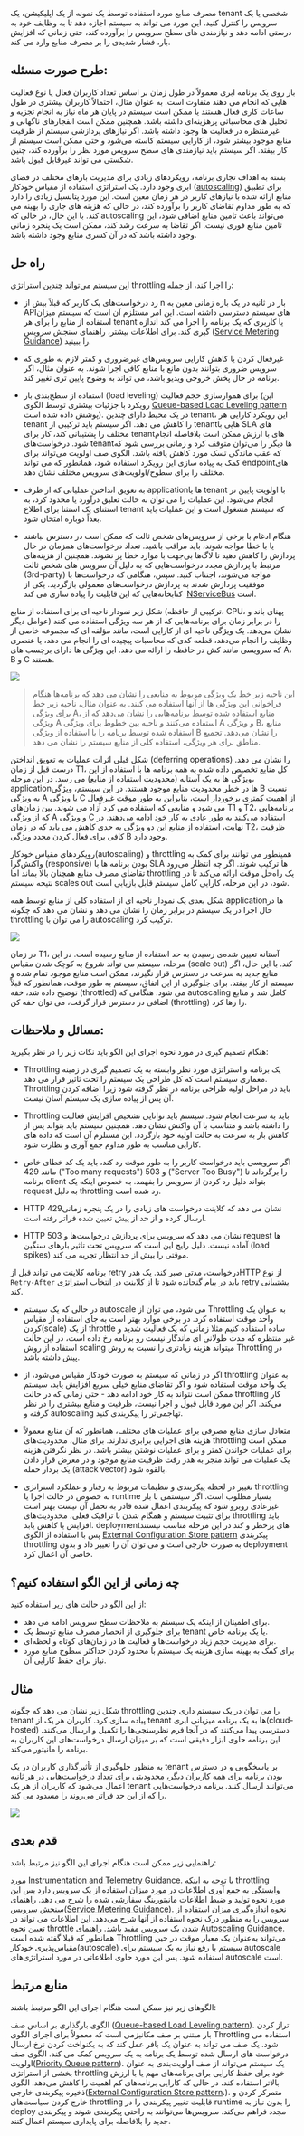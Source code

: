 مصرف منابع مورد استفاده توسط یک نمونه از یک اپلیکیشن، یک tenant شخصی یا یک سرویس  را کنترل کنید. این مورد می تواند به سیستم اجازه دهد تا به وظایف خود به درستی ادامه دهد و نیازمندی های سطح سرویس را برآورده کند، حتی زمانی که افزایش بار، فشار شدیدی را بر مصرف منابع وارد می کند.

## **طرح صورت مسئله:**

بار روی یک برنامه ابری معمولاً در طول زمان بر اساس تعداد کاربران فعال یا نوع فعالیت هایی که انجام می دهند متفاوت است. به عنوان مثال، احتمالاً کاربران بیشتری در طول ساعات کاری فعال هستند یا ممکن است سیستم در پایان هر ماه نیاز به انجام تجزیه و تحلیل های محاسباتی پرهزینه‌ای داشته باشد. همچنین ممکن است انفجارهای ناگهانی و غیرمنتظره در فعالیت ها وجود داشته باشد. اگر نیازهای پردازشی سیستم از ظرفیت منابع موجود بیشتر شود، از کارایی سیستم کاسته می‌شود و حتی ممکن است سیستم از کار بیفتد. اگر سیستم باید نیازمندی های سطح سرویس مورد نظر را برآورده کند، چنین شکستی می تواند غیرقابل قبول باشد.

بسته به اهداف تجاری برنامه، رویکرد‌های زیادی برای مدیریت بارهای مختلف در فضای ابری وجود دارد. یک استراتژی استفاده از مقیاس خودکار ([autoscaling](https://learn.microsoft.com/en-us/azure/architecture/best-practices/auto-scaling)) برای تطبیق منابع ارائه شده با نیازهای کاربر در هر زمان معین است. این مورد پتانسیل زیادی را دارد که به طور مداوم تقاضای کاربر را برآورده کند، در حالی که هزینه های جاری را بهینه می کند. با این حال، در حالی که autoscaling می‌تواند باعث تامین منابع اضافی شود، این تامین منابع فوری نیست. اگر تقاضا به سرعت رشد کند، ممکن است یک پنجره زمانی وجود داشته باشد که در آن کسری منابع وجود داشته باشد.
## راه حل

این سیستم می‌تواند چندین استراتژی throttling را اجرا کند، از جمله:

* رد درخواست‌های یک کاربر که قبلاً بیش از n بار در ثانیه در یک بازه زمانی معین به APIهای سیستم دسترسی داشته است. این امر مستلزم آن است که سیستم میزان استفاده از منابع را برای هر  tenant  یا کاربری که یک برنامه را اجرا می کند اندازه گیری کند. برای اطلاعات بیشتر، راهنمای سنجش سرویس ([Service Metering Guidance](https://learn.microsoft.com/en-us/previous-versions/msp-n-p/dn589796(v=pandp.10))) را ببینید.

* غیرفعال کردن یا کاهش کارایی سرویس‌های غیرضروری و کمتر لازم  به طوری که سرویس ضروری بتوانند بدون مانع با منابع کافی اجرا شوند. به عنوان مثال، اگر برنامه در حال پخش خروجی ویدیو باشد، می تواند به وضوح پایین تری تغییر کند.

* استفاده از سطح‌بندی بار (load leveling) برای هموارسازی حجم فعالیت (این رویکرد با جزئیات بیشتری توسط الگوی [Queue-based Load Leveling pattern](https://learn.microsoft.com/en-us/azure/architecture/patterns/queue-based-load-leveling)  پوشش داده شده است). در یک محیط  دارای چندین tenant، این رویکرد کارایی هر tenant را کاهش می دهد. اگر سیستم باید ترکیبی از tenantهایی با SLA های مختلف را پشتیبانی کند، کار برای tenantهای با ارزش ممکن است بلافاصله انجام شود. درخواست‌های tenantها دیگر را می‌توان متوقف کرد و زمانی بررسی شود که که عقب ماندگی تسک مورد کاهش یافته باشد. الگوی صف اولویت می‌تواند برای کمک به پیاده سازی این رویکرد استفاده شود، همانطور که می تواند endpointهای مختلف را برای سطوح/اولویت‌های سرویس مختلف نشان دهد.

* به تعویق انداختن عملیاتی که از طرف applicationها یا tenant با اولویت پایین تر انجام می‌شود. این عملیات را می توان به حالت تعلیق درآورد یا محدود کرد، به استثنای یک استثنا برای اطلاع tenant که سیستم مشغول است و این عملیات باید بعداً دوباره امتحان شود.

* هنگام ادغام با برخی از سرویس‌های شخص ثالث که ممکن است در دسترس نباشند یا با خطا مواجه شوند، باید مراقب باشید. تعداد درخواست‌های همزمان در حال پردازش را کاهش دهید تا لاگ‌ها بی‌جهت با موارد خطا پر نشوند. همچنین از هزینه‌های مرتبط با پردازش مجدد درخواست‌هایی که به دلیل آن سرویس های شخص ثالث (3rd-party) مواجه می‌شوند، اجتناب کنید. سپس، هنگامی که درخواست‌ها با موفقیت پردازش شدند به پردازش درخواست‌های معمولی بازگردید. یکی از کتابخانه‌هایی که این قابلیت را پیاده سازی می کند  [NServiceBus](https://docs.particular.net/nservicebus/recoverability/#automatic-rate-limiting) است.

شکل زیر نمودار ناحیه ای برای استفاده از منابع (ترکیبی از حافظه، CPU، پهنای باند و عوامل دیگر) را در برابر زمان برای برنامه‌هایی که از هر سه ویژگی استفاده می کنند نشان می‌دهد. یک ویژگی ناحیه ای از کارایی است، مانند مؤلفه ای که مجموعه خاصی از وظایف را انجام می‌دهد، قطعه کدی که محاسبات پیچیده ای را انجام می دهد، یا عنصری که سرویسی مانند کش در حافظه را ارائه می دهد. این ویژگی ها دارای برچسب های A، B و C هستند.

![](../assets/other/throttling-resource-utilization.png)


> این ناحیه  زیر خط یک ویژگی مربوط به منابعی را نشان می دهد که برنامه‌ها هنگام فراخوانی این ویژگی ها از آنها استفاده می کنند. به عنوان مثال، ناحیه زیر خط برای ویژگی A، منابع استفاده شده توسط برنامه‌هایی را نشان می‌دهد که از ویژگی A استفاده می‌کنند و ناحیه بین خطوط برای ویژگی A و ویژگی B، منابع استفاده شده توسط برنامه‌ را با استفاده از ویژگی B را نشان می‌دهد. تجمیع مناطق برای هر ویژگی، استفاده کلی از منابع سیستم را نشان می دهد.


شکل قبلی اثرات عملیات به تعویق انداختن (deferring operations) را نشان می دهد. درست قبل از زمان T1، کل منابع تخصیص داده شده به همه برنامه ها با استفاده از این ویژگی ها به یک آستانه (محدودیت استفاده از منابع) می رسد. در این مرحله، applicationها در خطر محدودیت منابع موجود هستند. در این سیستم، ویژگی B نسبت به ویژگی A یا ویژگی C از اهمیت کمتری برخوردار است، بنابراین به طور موقت غیرفعال می شود و منابعی که استفاده می کرد آزاد می شوند. بین زمان‌های T1 و T2، برنامه‌هایی که از ویژگی A و ویژگی C استفاده می‌کنند به طور عادی به کار خود ادامه می‌دهند. در نهایت، استفاده از منابع این دو ویژگی به حدی کاهش می یابد که در زمان T2، ظرفیت کافی برای فعال کردن مجدد ویژگی B وجود دارد.

رویکردهای مقیاس خودکار(autoscaling) و throttling همینطور می توانند برای کمک به واکنش‌گرا (responsive) بودن  برنامه ها با SLA ها ترکیب شوند. اگر چه انتظار می‌رود تقاضای مصرف منابع همچنان بالا بماند اما throttling یک راه‌حل موقت ارائه می‌کند تا در نتیجه سیستم scales out شود، در این مرحله، کارایی کامل سیستم قابل بازیابی است.

شکل بعدی یک نمودار ناحیه ای از استفاده کلی از منابع توسط همه applicationها در حال اجرا در یک سیستم در برابر زمان را نشان می دهد و نشان می دهد که چگونه throttling را می توان با autoscaling ترکیب کرد.

![](../assets/other/throttling-autoscaling.png)

در زمان T1، آستانه تعیین شده‌ی رسیدن به حد استفاده از منابع رسیده است. در این مرحله، سیستم می تواند شروع به کوچک شدن مقیاس (scale out) کند. با این حال، اگر منابع جدید به سرعت در دسترس قرار نگیرند، ممکن است منابع موجود تمام شده و سیستم از کار بیفتد. برای جلوگیری از این اتفاق، سیستم به طور موقت، همانطور که قبلاً توضیح داده شد، خفه (throttled) می شود. هنگامی که autoscaling کامل شد و منابع اضافی در دسترس قرار گرفت، می توان خفه کن (throttling) را رها کرد.

## مسائل و ملاحظات:

هنگام تصمیم گیری در مورد نحوه اجرای این الگو باید نکات زیر را در نظر بگیرید:

*  Throttling یک برنامه و استراتژی مورد نظر وابسته به یک تصمیم گیری در زمینه معماری سیستم است که کل طراحی یک سیستم را تحت تاثیر قرار می دهد. Throttling باید در مراحل اولیه طراحی برنامه در نظر گرفته شود زیرا اضافه کردن آن پس از پیاده سازی یک سیستم آسان نیست.

*  Throttling  باید به سرعت انجام شود. سیستم باید توانایی تشخیص افزایش فعالیت را داشته باشد و متناسب با آن واکنش نشان دهد. همچنین سیستم باید بتواند پس از کاهش بار به سرعت به حالت اولیه خود بازگردد. این مستلزم آن است که داده های کارایی مناسب به طور مداوم جمع آوری و نظارت شود.

* اگر سرویسی باید درخواست کاربر را به طور موقت رد کند، باید یک کد خطای خاص مانند 429 ("Too many requests") و 503 ("Server Too Busy") را برگرداند تا برنامه client بتواند دلیل رد کردن از سرویس را بفهمد. به خصوص اینکه یک request به دلیل throttling رد شده است.

* HTTP 429‏‏‏‏ نشان می دهد که کلاینت درخواست های زیادی را در یک پنجره زمانی ارسال کرده و از حد از پیش تعیین شده فراتر رفته است.

* ‏HTTP 503 نشان می دهد که سرویس برای پردازش درخواست‌ها و request ها آماده نیست. دلیل رایج این است که سرویس تحت تاثیر بارهای سنگین (load spikes) موقتی را بیش از حد انتظار تجربه می کند.

برنامه کلاینت می تواند قبل از retry درخواست، مدتی صبر کند. یک هدرHTTP از نوع  `Retry-After` باید در پیام گنجانده شود تا از کلاینت در انتخاب استراتژی retry پشتیبانی کند.

* در حالی که یک سیستم autoscale می شود، می توان از Throttling به عنوان یک واحد موقت استفاده کرد. در برخی موارد بهتر است به جای استفاده از مقیاس کردن(scale) از یک throttle ساده استفاده کنیم مثلا زمانی که یک فعالیت شدید و غیر منتظره که مدت طولانی ای ماندگار نیست رو برنامه رخ داده است، در این حالت استفاده از روش scaling میتواند هزینه زیادتری را نسبت به روش Throttling در پیش داشته باشد.

* اگر در زمانی که سیستم به صورت خودکار مقیاس می‌شود، از throttling به عنوان یک واحد موقت استفاده شود و اگر تقاضای منابع خیلی سریع افزایش یابد، سیستم ممکن است نتواند به کار خود ادامه دهد - حتی زمانی که در حالت throttling کار می‌کند. اگر این مورد قابل قبول و اجرا نیست، ظرفیت و منابع بیشتری را در نظر گرفته و autoscaling تهاجمی‌تر را پیکربندی کنید.

* متعادل سازی منابع مصرفی برای عملیات های مختلف، همانطور که آن منابع معمولاً هزینه های اجرایی برابری ندارند. برای مثال، محدودیت‌های throttling ممکن است برای عملیات خواندن کمتر و برای عملیات نوشتن بیشتر باشد. در نظر نگرفتن هزینه یک عملیات می تواند منجر به هدر رفت ظرفیت منابع موجود و در معرض قرار دادن  یک بردار حمله (attack vector) بالقوه شود.

* تغییر در لحظه پیکربندی و تنظیمات مربوط به رفتار و عملکرد استراتژی throttling به خصوص در حالت اجرا یا runtime بسیار مطلوب است. اگر سیستمی با بار غیرعادی روبرو شود که پیکربندی اعمال شده قادر به تحمل آن نیست بهتر است برای تثبیت سیستم و همگام شدن با ترافیک فعلی، محدودیت‌های throttling باید افزایش یا کاهش یابد. deploymentهای پرخطر و کند در این مرحله مناسب نیستند پس با استفاده از الگوی [External Configuration Store pattern](https://learn.microsoft.com/en-us/azure/architecture/patterns/external-configuration-store) پیکربندی throttling به صورت خارجی است و می توان آن را تغییر داد و بدون deployment خاصی آن اعمال کرد.
## **چه زمانی از این الگو استفاده کنیم؟**

از این الگو در حالت های زیر استفاده کنید:

* برای اطمینان از اینکه یک سیستم به ملاحظات سطح سرویس ادامه می دهد.
* برای جلوگیری از انحصار مصرف منابع توسط یک tenant یا یک برنامه خاص.
* برای مدیریت حجم زیاد درخواست‌ها و فعالیت ها در زمان‌های کوتاه و لحظه‌ای.
* برای کمک به بهینه سازی هزینه یک سیستم با محدود کردن حداکثر سطوح منابع مورد نیاز برای حفظ کارایی آن.


## مثال


شکل زیر نشان می دهد که چگونه throttling را می توان در یک سیستم داری چندین tenant پیاده سازی کرد. کاربران هر یک از  tenant ها به یک برنامه میزبانی ابری(cloud-hosted) دسترسی پیدا می‌کنند که در آنجا فرم نظرسنجی‌ها را تکمیل و ارسال می‌کنند. این برنامه حاوی ابزار دقیقی است که بر میزان ارسال درخواست‌های این کاربران به برنامه را مانیتور می‌کند.

به منظور جلوگیری از تأثیرگذاری کاربران در یک tenant بر پاسخگویی و در دسترس بودن برنامه برای همه کاربران دیگر، محدودیتی برای تعداد درخواست‌هایی در هر ثانیه اعمال می‌شود که کاربران از هر یک tenant می‌توانند ارسال کنند. برنامه درخواست‌هایی را که از این حد فراتر می‌روند را مسدود می کند.


![](../assets/other/throttling-multi-tenant.png)


## قدم بعدی

راهنمایی زیر ممکن است هنگام اجرای این الگو نیز مرتبط باشد:

مورد [Instrumentation and Telemetry Guidance](https://learn.microsoft.com/en-us/previous-versions/msp-n-p/dn589775(v=pandp.10)). با توجه به اینکه  throttling وابستگی به جمع آوری اطلاعات در مورد میزان استفاده از یک سرویس دارد پس این مورد نحوه تولید و ضبط اطلاعات مانیتورینگ سفارشی شده را شرح می دهد.
راهنمای سنجش سرویس([Service Metering Guidance](https://learn.microsoft.com/en-us/previous-versions/msp-n-p/dn589796(v=pandp.10))). نحوه اندازه‌گیری میزان استفاده از سرویس را به منظور درک نحوه استفاده از آنها شرح می‌دهد. این اطلاعات می تواند در تعیین نحوه throttle شدن یک سرویس مفید باشد.
راهنمای [Autoscaling Guidance](https://learn.microsoft.com/en-us/previous-versions/msp-n-p/dn589774(v=pandp.10)). همانطور که قبلا گفته شده است Throttling می‌تواند به‌عنوان یک معیار موقت در حین مقیاس‌پذیری خودکار(autoscale) سیستم یا رفع نیاز به یک سیستم برای autoscale استفاده شود. پس این مورد حاوی اطلاعاتی در مورد استراتژی‌های autoscale است.



## منابع مرتبط

الگوهای زیر نیز ممکن است هنگام اجرای این الگو مرتبط باشند:

الگوی بارگذاری بر اساس صف ([Queue-based Load Leveling pattern](https://learn.microsoft.com/en-us/azure/architecture/patterns/queue-based-load-leveling)). تراز کردن بار مبتنی بر صف مکانیزمی است که معمولاً برای اجرای الگوی Throttling استفاده می شود. یک صف می تواند به عنوان یک بافر عمل کند که به یکنواخت کردن نرخ ارسال درخواست های ارسال شده توسط یک برنامه به یک سرویس کمک می کند.
الگوی صف اولویت([Priority Queue pattern](https://learn.microsoft.com/en-us/azure/architecture/patterns/priority-queue)). یک سیستم می‌تواند از صف اولویت‌بندی به عنوان بخشی از استراتژی throttling خود برای حفظ کارایی برای برنامه‌های مهم یا با ارزش بالاتر استفاده کند، در حالی که کارایی برنامه‌های کم اهمیت را کاهش می‌دهد.
الگوی ذخیره پیکربندی خارجی([External Configuration Store pattern](https://learn.microsoft.com/en-us/azure/architecture/patterns/external-configuration-store).). متمرکز کردن و خارج کردن سیاست‌های throttling قابلیت تغییر پیکربندی را در runtime را بدون نیاز به deploy مجدد فراهم می‌کند. سرویس‌ها می‌توانند به راحتی پیکربندی شوند و پیکربندی جدید را بلافاصله برای پایداری سیستم اعمال کنند.